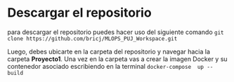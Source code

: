 # Descargar el repositorio #
para descargar el repositorio puedes hacer uso del siguiente comando
```git clone https://github.com/bricj/MLOPS_PUJ_Workspace.git ```

Luego, debes ubicarte en la carpeta del repositorio y navegar hacia la carpeta **Proyecto1**.
Una vez en la carpeta vas a crear la imagen Docker y su contenedor asociado  escribiendo en la terminal
```docker-compose  up --build```
